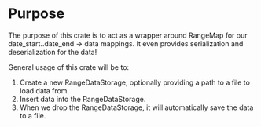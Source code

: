 # Purpose

The purpose of this crate is to act as a wrapper around RangeMap for our date_start..date_end -> data mappings.
It even provides serialization and deserialization for the data!

General usage of this crate will be to:

1. Create a new RangeDataStorage, optionally providing a path to a file to load data from.
2. Insert data into the RangeDataStorage.
3. When we drop the RangeDataStorage, it will automatically save the data to a file.
